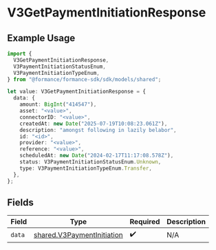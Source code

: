 # V3GetPaymentInitiationResponse

## Example Usage

```typescript
import {
  V3GetPaymentInitiationResponse,
  V3PaymentInitiationStatusEnum,
  V3PaymentInitiationTypeEnum,
} from "@formance/formance-sdk/sdk/models/shared";

let value: V3GetPaymentInitiationResponse = {
  data: {
    amount: BigInt("414547"),
    asset: "<value>",
    connectorID: "<value>",
    createdAt: new Date("2025-07-19T10:08:23.061Z"),
    description: "amongst following in lazily belabor",
    id: "<id>",
    provider: "<value>",
    reference: "<value>",
    scheduledAt: new Date("2024-02-17T11:17:08.578Z"),
    status: V3PaymentInitiationStatusEnum.Unknown,
    type: V3PaymentInitiationTypeEnum.Transfer,
  },
};
```

## Fields

| Field                                                                           | Type                                                                            | Required                                                                        | Description                                                                     |
| ------------------------------------------------------------------------------- | ------------------------------------------------------------------------------- | ------------------------------------------------------------------------------- | ------------------------------------------------------------------------------- |
| `data`                                                                          | [shared.V3PaymentInitiation](../../../sdk/models/shared/v3paymentinitiation.md) | :heavy_check_mark:                                                              | N/A                                                                             |